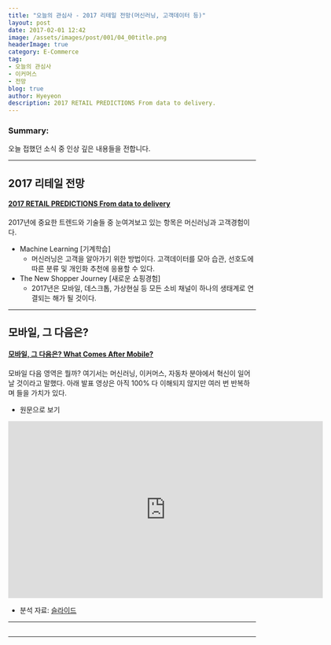 ```yaml
---
title: "오늘의 관심사 - 2017 리테일 전망(머신러닝, 고객데이터 등)"
layout: post
date: 2017-02-01 12:42
image: /assets/images/post/001/04_00title.png
headerImage: true
category: E-Commerce
tag:
- 오늘의 관심사
- 이커머스
- 전망
blog: true
author: Hyeyeon
description: 2017 RETAIL PREDICTIONS From data to delivery.
---
```


### Summary:

오늘 접했던 소식 중 인상 깊은 내용들을 전합니다.

---

## 2017 리테일 전망

#### [2017 RETAIL PREDICTIONS From data to delivery](http://internetretailing.net/2016/12/2017-retail-predictions-data-delivery/)

2017년에 중요한 트렌드와 기술들 중 눈여겨보고 있는 항목은 머신러닝과 고객경험이다.

- Machine Learning [기계학습]
  - 머신러닝은 고객을 알아가기 위한 방법이다. 고객데이터를 모아 습관, 선호도에 따른 분류 및 개인화 추천에 응용할 수 있다.
- The New Shopper Journey [새로운 쇼핑경험]
  - 2017년은 모바일, 데스크톱, 가상현실 등 모든 소비 채널이 하나의 생태계로 연결되는 해가 될 것이다.

---

## 모바일, 그 다음은?

#### [모바일, 그 다음은? What Comes After Mobile?](http://techneedle.com/archives/29252)

모바일 다음 영역은 뭘까? 여기서는 머신러닝, 이커머스, 자동차 분야에서 혁신이 일어날 것이라고 말했다. 아래 발표 영상은 아직 100% 다 이해되지 않지만 여러 번 반복하며 들을 가치가 있다.

* 원문으로 보기

<iframe src="https://player.vimeo.com/video/195062332" width="640" height="360" frameborder="0" webkitallowfullscreen mozallowfullscreen allowfullscreen></iframe>

* 분석 자료: [슬라이드](http://slides.com/benedictevans/mew)

---

##

---
